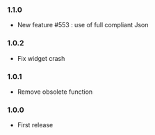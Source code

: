 ### 1.1.0
* New feature #553 : use of full compliant Json

### 1.0.2
* Fix widget crash

### 1.0.1
* Remove obsolete function

### 1.0.0
* First release